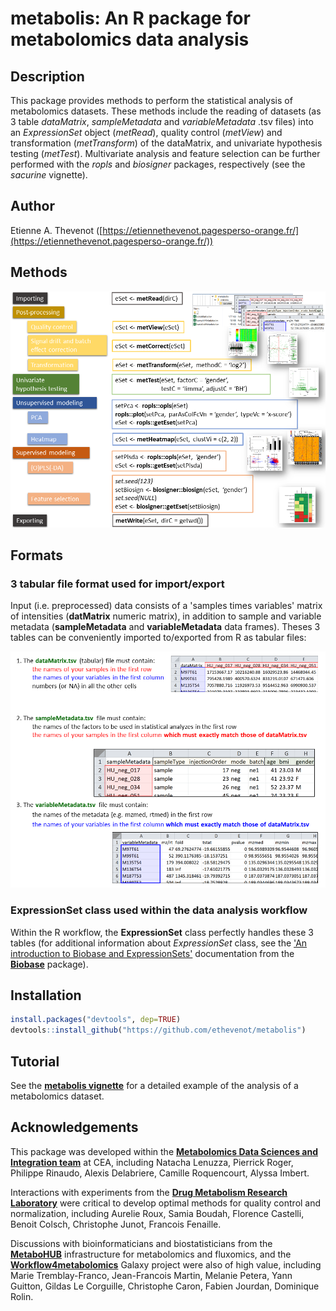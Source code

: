 # **metabolis**: An R package for metabolomics data analysis

## Description

This package provides methods to perform the statistical analysis of metabolomics datasets. These methods include the reading of datasets (as 3 table *dataMatrix*, *sampleMetadata* and *variableMetadata* .tsv files) into an *ExpressionSet* object (*metRead*), quality control (*metView*) and transformation (*metTransform*) of the dataMatrix, and univariate hypothesis testing (*metTest*). Multivariate analysis and feature selection can be further performed with the *ropls* and *biosigner* packages, respectively (see the *sacurine* vignette).

## Author

Etienne A. Thevenot ([https://etiennethevenot.pagesperso-orange.fr/](https://etiennethevenot.pagesperso-orange.fr/))

## Methods

![](vignettes/figures/permanent/metabolis_methods.png)

## Formats

### 3 tabular file format used for import/export

Input (i.e. preprocessed) data consists of a 'samples times variables' matrix of intensities (**datMatrix** numeric matrix), in addition to sample and variable metadata (**sampleMetadata** and **variableMetadata** data frames). Theses 3 tables can be conveniently imported to/exported from R as tabular files:

![](vignettes/figures/permanent/metabolis_3table-format.png)

### **ExpressionSet** class used within the data analysis workflow

Within the R workflow, the **ExpressionSet** class perfectly handles these 3 tables (for additional information about *ExpressionSet* class, see the ['An introduction to Biobase and ExpressionSets'](https://bioconductor.org/packages/release/bioc/vignettes/Biobase/inst/doc/ExpressionSetIntroduction.pdf) documentation from the [**Biobase**](https://doi.org/doi:10.18129/B9.bioc.Biobase) package).

## Installation

```r
install.packages("devtools", dep=TRUE)  
devtools::install_github("https://github.com/ethevenot/metabolis")
```

## Tutorial

See the [**metabolis vignette**](vignettes/metabolis.Rmd) for a detailed example of the analysis of a metabolomics dataset.

## Acknowledgements

This package was developed within the [**Metabolomics Data Sciences and Integration team**](https://etiennethevenot.pagesperso-orange.fr/) at CEA, including Natacha Lenuzza, Pierrick Roger, Philippe Rinaudo, Alexis Delabriere, Camille Roquencourt, Alyssa Imbert.

Interactions with experiments from the [**Drug Metabolism Research Laboratory**](http://joliot.cea.fr/drf/joliot/en/Pages/research_entities/medicines_healthcare_technologies/spi.aspx) were critical to develop optimal methods for quality control and normalization, including Aurelie Roux, Samia Boudah, Florence Castelli, Benoit Colsch, Christophe Junot, Francois Fenaille.

Discussions with bioinformaticians and biostatisticians from the [**MetaboHUB**](http://www.metabohub.fr/home.html) infrastructure for metabolomics and fluxomics, and the [**Workflow4metabolomics**](https://workflow4metabolomics.org/) Galaxy project were also of high value, including Marie Tremblay-Franco, Jean-Francois Martin, Melanie Petera, Yann Guitton, Gildas Le Corguille, Christophe Caron, Fabien Jourdan, Dominique Rolin.
